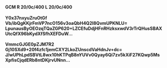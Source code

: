 #### GCM R 20/0c/400 L 20/0c/400
**Y0x37nxyuZruOtGf**<br/>**Vb/ibQgKKjrFmVP7ncO156v3oaQbH4Q2I8QvmUPKNLU=**<br/>**LpunausByOEOzqTQaZGP620+LZCEfuDdjHFnRHzksxwdV3rTrQHusSBAXUtcQfX96bKydXfSfhXEFDuW...**<br/><br/>
**VmmcGJGE0pZJM7R2**<br/>**Gj10SXd9+20f4zfc1jemCXY2LkoZUnscdVaHdnJv+dc=**<br/>**J/wUPhLpdSBVtL8wx10hKTPqB8nYUVv0Qyay6Qi7zv5kXiF27KQwp5MsXpfisCjqdERb8ntDKjrvUNnn...**